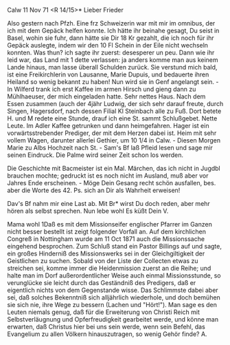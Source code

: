  Calw 11 Nov 71
 <R 14/15>*
Lieber Frieder

Also gestern nach Pfzh. Eine frz Schweizerin war mit mir im omnibus, der ich mit dem Gepäck helfen konnte. Ich hätte ihr beinahe gesagt, Du seist in Basel, wohin sie fuhr, dann hätte sie Dir 18 Kr gezahlt, die ich noch für ihr Gepäck auslegte, indem wir den 10 Fl Schein in der Eile nicht wechseln konnten. Was thun? ich sagte ihr zuerst: desesperer un peu. Dann wie ihr leid war, das Land mit 1 dette verlassen: ja anders komme man aus keinem Lande hinaus, man lasse überall Schulden zurück. Sie verstund mich bald, ist eine Freikirchlerin von Lausanne, Marie Dupuis, und bedauerte ihren Heiland so wenig bekannt zu haben! Nun wird sie in Genf angelangt sein. - In Wilferd trank ich erst Kaffee im armen Hirsch und gieng dann zu Mühlhaeuser, der mich eingeladen hatte. Sehr nettes Haus. Nach dem Essen zusammen (auch der 4jähr Ludwig, der sich sehr darauf freute, durch Singen, Hagersdorf, nach dessen Filial Kl Steinbach alle zu Fuß. Dort betete H. und M redete eine Stunde, drauf ich eine St. sammt Schlußgebet. Nette Leute. Im Adler Kaffee getrunken und dann heimgefahren. Hager ist ein vorwärtsstrebender Prediger, der mit dem Herzen dabei ist. Heim mit sehr vollem Wagen, darunter allerlei Gethier, um 10 1/4 in Calw. - Diesen Morgen Marie zu Albs Hochzeit nach St. - Sam's Bf laß Pfleid lesen und sage mir seinen Eindruck. Die Palme wird seiner Zeit schon los werden.

Die Geschichte mit Bacmeister ist ein Mal. Märchen, das ich nicht in Jugdbl brauchen mochte; gedruckt ist es noch nicht im Ausland, muß aber vor Jahres Ende erscheinen. - Möge Dein Gesang recht schön ausfallen, bes. aber die Worte des 42. Ps. sich an Dir als Wahrheit erweisen!

Dav's Bf nahm mir eine Last ab. Mit Br<eitenbach>* wirst Du doch reden, aber mehr hören als selbst sprechen. Nun lebe wohl Es küßt
 Dein V.

Mama wohl
1Daß es mit dem Missionseifer englischer Pfarrer im Ganzen nicht besser bestellt ist zeigt folgender Vorfall an.
Auf dem kirchlichen Congreß in Nottingham wurde am 11 Oct 1871 auch die Missionssache eingehend besprochen. Zum Schluß stand ein Pastor Billings auf und sagte, ein großes Hinderniß des Missionswerks sei in der Gleichgiltigkeit der Geistlichen zu suchen. Sobald von der Liste der Collecten etwas zu streichen sei, komme immer die Heidenmission zuerst an die Reihe; und halte man im Dorf außerordentlicher Weise auch einmal Missionsstunde, so verunglücke sie leicht durch das Geständniß des Predigers, daß er eigentlich nichts von dem Gegenstande wisse. Das Schlimmste dabei aber sei, daß solches Bekenntniß sich alljährlich wiederhole, und doch bemühen sie sich nie, ihre Wege zu bessern (Lachen und "Hört!"). Man sage es den Leuten niemals genug, daß für die Erweiterung von Christi Reich mit Selbstverläugnung und Opferfreudigkeit gearbeitet werde, und könne man erwarten, daß Christus hier bei uns sein werde, wenn sein Befehl, das Evangelium zu allen Völkern hinauszutragen, so wenig Gehör finde?
 A.
